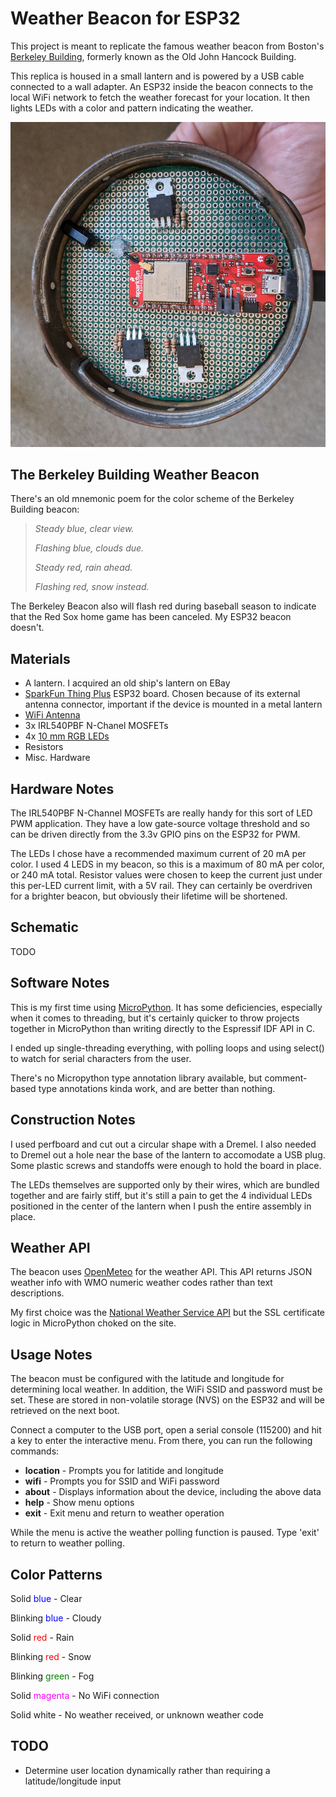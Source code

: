 
# Weather Beacon for ESP32

This project is meant to replicate the famous weather beacon from Boston's [Berkeley Building](https://en.wikipedia.org/wiki/Berkeley_Building), formerly known as the Old John Hancock Building.

This replica is housed in a small lantern and is powered by a USB cable connected to a wall adapter. An ESP32 inside the beacon connects to the local WiFi network to fetch the weather forecast for your location. It then lights LEDs with a color and pattern indicating the weather.

![](https://github.com/jvandonsel/beacon/blob/main/lantern1.jpg)

## The Berkeley Building Weather Beacon
There's an old mnemonic poem for the color scheme of the Berkeley Building beacon:

<em>

>Steady blue, clear view.
>
>Flashing blue, clouds due.
>
>Steady red, rain ahead.
>
>Flashing red, snow instead.
</em>

The Berkeley Beacon also will flash red during baseball season to indicate that the Red Sox home game has been canceled. My ESP32 beacon doesn't.

## Materials
-  A lantern. I acquired an old ship's lantern on EBay
- [SparkFun Thing Plus](https://www.sparkfun.com/products/17381) ESP32 board. Chosen because of its external antenna connector, important if the device is mounted in a metal lantern
- [WiFi Antenna](https://www.sparkfun.com/products/18086)
- 3x IRL540PBF N-Chanel MOSFETs
- 4x [10 mm RGB LEDs](https://www.adafruit.com/product/848) 
- Resistors
- Misc. Hardware

## Hardware Notes
The IRL540PBF N-Channel MOSFETs are really handy for this sort of LED PWM application. They have a low gate-source voltage threshold and so can be driven directly from the 3.3v GPIO pins on the ESP32 for PWM.

The LEDs I chose have a recommended maximum current of 20 mA per color. I used 4 LEDS in my beacon, so this is a maximum of 80 mA per color, or 240 mA total.  Resistor values were chosen to keep the current just under this per-LED current limit, with a 5V rail. They can certainly be overdriven for a brighter beacon, but obviously their lifetime will be shortened.

## Schematic
TODO

## Software Notes
This is my first time using [MicroPython](https://docs.micropython.org). It has some deficiencies, especially when it comes to threading, but it's certainly quicker to throw projects together in MicroPython than writing directly to the Espressif IDF API in C.

I ended up single-threading everything, with polling loops and using select() to watch for serial characters from the user.

There's no Micropython type annotation library available, but comment-based type annotations kinda work, and are better than nothing.

## Construction Notes
I used perfboard and cut out a circular shape with a Dremel.  I also needed to Dremel out a hole near the base of the lantern to accomodate a USB plug.  Some plastic screws and standoffs were enough to hold the board in place.

The LEDs themselves are supported only by their wires, which are bundled together and are fairly stiff, but it's still a pain to get the 4 individual LEDs positioned in the center of the lantern when I push the entire assembly in place.

## Weather API
The beacon uses [OpenMeteo](https://open-meteo.com/en/docs) for the weather API. This API returns JSON weather info with WMO numeric weather codes rather than text descriptions.

My first choice was the [National Weather Service API](https://www.weather.gov/documentation/services-web-api) but the SSL certificate logic in MicroPython choked on the site.

## Usage Notes
The beacon must be configured with the latitude and longitude for determining local weather. In addition, the WiFi SSID and password must be set.  These are stored in non-volatile storage (NVS) on the ESP32 and will be retrieved on the next boot.

Connect a computer to the USB port, open a serial console (115200) and hit a key to enter the interactive menu. From there, you can run the following commands:

- **location** - Prompts you for latitide and longitude
- **wifi** - Prompts you for SSID and WiFi password
- **about** - Displays information about the device, including the above data
- **help** - Show menu options
- **exit** - Exit menu and return to weather operation

While the menu is active the weather polling function is paused. Type 'exit' to return to weather polling.

## Color Patterns
Solid <span style="color:blue">blue</span> - Clear

Blinking <span style="color:blue">blue</span> - Cloudy

Solid <span style="color:red">red</span> - Rain

Blinking <span style="color:red">red</span> - Snow

Blinking <span style="color:green">green</span> - Fog

Solid <span style="color:magenta">magenta</span> - No WiFi connection

Solid white - No weather received, or unknown weather code


## TODO
- Determine user location dynamically rather than requiring a latitude/longitude input
